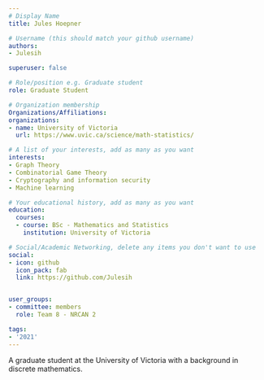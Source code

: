```yaml
---
# Display Name
title: Jules Hoepner

# Username (this should match your github username)
authors:
- Julesih

superuser: false

# Role/position e.g. Graduate student
role: Graduate Student

# Organization membership
Organizations/Affiliations:
organizations:
- name: University of Victoria
  url: https://www.uvic.ca/science/math-statistics/

# A list of your interests, add as many as you want
interests:
- Graph Theory
- Combinatorial Game Theory
- Cryptography and information security
- Machine learning

# Your educational history, add as many as you want
education:
  courses:
  - course: BSc - Mathematics and Statistics
    institution: University of Victoria

# Social/Academic Networking, delete any items you don't want to use
social:
- icon: github
  icon_pack: fab
  link: https://github.com/Julesih


user_groups:
- committee: members
  role: Team 8 - NRCAN 2

tags:
- '2021'
---
```

A graduate student at the University of Victoria with a background in discrete mathematics.
